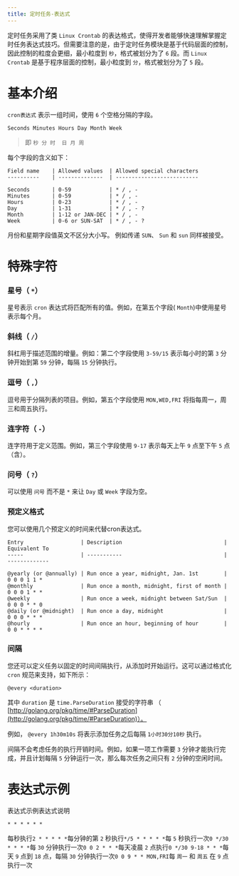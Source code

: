 ```yaml
---
title: 定时任务-表达式
---
```


定时任务采用了类 `Linux Crontab` 的表达格式，使得开发者能够快速理解掌握定时任务表达式技巧。但需要注意的是，由于定时任务模块是基于代码层面的控制，因此控制的粒度会更细，最小粒度到 `秒`，格式被划分为了 `6` 段。而 `Linux Crontab` 是基于程序层面的控制，最小粒度到 `分`，格式被划分为了 `5` 段。

# 基本介绍

`cron表达式` 表示一组时间，使用 `6` 个空格分隔的字段。

```
Seconds Minutes Hours Day Month Week
```

> 即 `秒 分 时  日 月 周`

每个字段的含义如下：

```
Field name    | Allowed values  | Allowed special characters
----------    | --------------  | --------------------------

Seconds       | 0-59            | * / , -
Minutes       | 0-59            | * / , -
Hours         | 0-23            | * / , -
Day           | 1-31            | * / , - ?
Month         | 1-12 or JAN-DEC | * / , -
Week          | 0-6 or SUN-SAT  | * / , - ?
```

月份和星期字段值英文不区分大小写。 例如传递 `SUN`、 `Sun` 和 `sun` 同样被接受。

# 特殊字符

### 星号（ `*`）

星号表示 `cron` 表达式将匹配所有的值。例如，在第五个字段( `Month`)中使用星号表示每个月。

### 斜线（ `/`）

斜杠用于描述范围的增量。例如：第二个字段使用 `3-59/15` 表示每小时的第 `3` 分钟开始到第 `59` 分钟，每隔 `15` 分钟执行。

### 逗号（ `,`）

逗号用于分隔列表的项目。例如，第五个字段使用 `MON,WED,FRI` 将指每周一，周三和周五执行。

### 连字符（ `-`）

连字符用于定义范围。例如，第三个字段使用 `9-17` 表示每天上午 `9` 点至下午 `5` 点（含）。

### 问号（ `?`）

可以使用 `问号` 而不是 `*` 来让 `Day` 或 `Week` 字段为空。

### 预定义格式

您可以使用几个预定义的时间来代替cron表达式。

```
Entry                  | Description                                | Equivalent To
-----                  | -----------                                | -------------

@yearly (or @annually) | Run once a year, midnight, Jan. 1st        | 0 0 0 1 1 *
@monthly               | Run once a month, midnight, first of month | 0 0 0 1 * *
@weekly                | Run once a week, midnight between Sat/Sun  | 0 0 0 * * 0
@daily (or @midnight)  | Run once a day, midnight                   | 0 0 0 * * *
@hourly                | Run once an hour, beginning of hour        | 0 0 * * * *
```

### 间隔

您还可以定义任务以固定的时间间隔执行，从添加时开始运行。这可以通过格式化 `cron` 规范来支持，如下所示：

```
@every <duration>
```

其中 `duration` 是 `time.ParseDuration` 接受的字符串 （ [http://golang.org/pkg/time/#ParseDuration](http://golang.org/pkg/time/#ParseDuration)）。

例如， `@every 1h30m10s` 将表示添加任务之后每隔 `1小时30分10秒` 执行。

间隔不会考虑任务的执行开销时间。例如，如果一项工作需要 `3` 分钟才能执行完成，并且计划每隔 `5` 分钟运行一次，那么每次任务之间只有 `2` 分钟的空闲时间。

# 表达式示例

表达式示例表达式说明

`* * * * * *`

每秒执行`2 * * * * *`每分钟的第 `2` 秒执行`*/5 * * * * *`每 `5` 秒执行一次`0 */30 * * * *`每 `30` 分钟执行一次`0 0 2 * * *`每天凌晨 `2` 点执行`0 */30 9-18 * * *`每天 `9` 点到 `18` 点，每隔 `30` 分钟执行一次`0 0 9 * * MON,FRI`每 `周一` 和 `周五` 在 `9` 点执行一次